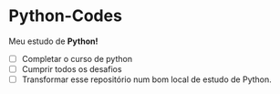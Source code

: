 # Python-Codes
Meu estudo de **Python!**

- [ ] Completar o curso de python
- [ ] Cumprir todos os desafios
- [ ] Transformar esse repositório num bom local de estudo de Python. 
